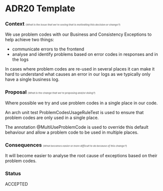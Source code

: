 # ADR20 Template

### Context  <span style="font-size:6pt; color:grey;">(*What is the issue that we're seeing that is motivating this decision or change?*)</span>

We use problem codes with our Business and Consistency Exceptions to help achieve two things:

- communicate errors to the frontend
- analyse and identify problems based on error codes in responses and in the logs

In cases where problem codes are re-used in several places it can make it hard to understand what causes an error in our logs as we typically only have a single business log.

### Proposal  <span style="font-size:6pt; color:grey;">(*What is the change that we're proposing and/or doing?*)</span>

Where possible we try and use problem codes in a single place in our code.

An arch unit test ProblemCodesUsageRuleTest is used to ensure that problem codes are only used in a single place.

The annotation @MultiUseProblemCode is used to override this default behaviour and allow a problem code to be used in multiple places.

### Consequences  <span style="font-size:6pt; color:grey;">(*What becomes easier or more difficult to do because of this change?*)</span>

It will become easier to analyse the root cause of exceptions based on their problem codes.

### Status
ACCEPTED 
